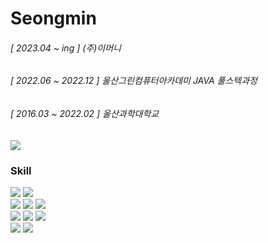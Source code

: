 <div align="center">


  <div align="left">
  
  # Seongmin
    
  ###### [ 2023.04 ~ ing ] (주)이머니
  ###### [ 2022.06 ~ 2022.12 ] 울산그린컴퓨터아카데미 JAVA 풀스텍과정  
  ###### [ 2016.03 ~ 2022.02 ] 울산과학대학교
  
  </div>
</div>
<img align="center" src="https://github-readme-stats.vercel.app/api/top-langs/?username=kimseongmin0301&layout=compact">

 ### Skill
<div>
<a src=""><img src="https://img.shields.io/badge/HTML5-E34F26?style=flat&logo=HTML5&logoColor=white" /> </a>
<img src="https://img.shields.io/badge/CSS3-1572B6?style=flat&logo=CSS3&logoColor=white" /><br>
<a src=""><img src="https://img.shields.io/badge/Spring-6DB33F?style=flat&logo=Spring&logoColor=white" /> </a>
<img src="https://img.shields.io/badge/SpringBoot-6DB33F?style=flat&logo=SpringBoot&logoColor=white" /> 
<img src="https://img.shields.io/badge/Java-007396?style=flat&logo=Java&logoColor=white" /><br>
<a src=""><img src="https://img.shields.io/badge/NestJS-E0234E?style=flat&logo=NestJS&logoColor=white" /> </a>
<img src="https://img.shields.io/badge/JavaScript-F7DF1E?style=flat&logo=JavaScript&logoColor=white" />
<img src="https://img.shields.io/badge/TypeScript-3178C6?style=flat&logo=typescript&logoColor=white" /><br>
<a src=""><img src="https://img.shields.io/badge/MySQL-4479A1?style=flat&logo=MySQL&logoColor=white" /></a>
<img src="https://img.shields.io/badge/PostgreSQL-4169E1?style=flat&logo=PostgreSQL&logoColor=white" />

</div>





<!--
**kimseongmin0301/kimseongmin0301** is a ✨ _special_ ✨ repository because its `README.md` (this file) appears on your GitHub profile.

Here are some ideas to get you started:

- 🔭 I’m currently working on ...
- 🌱 I’m currently learning ...
- 👯 I’m looking to collaborate on ...
- 🤔 I’m looking for help with ...
- 💬 Ask me about ...
- 📫 How to reach me: ...
- 😄 Pronouns: ...
- ⚡ Fun fact: ...
-->
